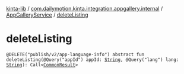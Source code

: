[kinta-lib](../../index.md) / [com.dailymotion.kinta.integration.appgallery.internal](../index.md) / [AppGalleryService](index.md) / [deleteListing](./delete-listing.md)

# deleteListing

`@DELETE("publish/v2/app-language-info") abstract fun deleteListing(@Query("appId") appId: `[`String`](https://kotlinlang.org/api/latest/jvm/stdlib/kotlin/-string/index.html)`, @Query("lang") lang: `[`String`](https://kotlinlang.org/api/latest/jvm/stdlib/kotlin/-string/index.html)`): Call<`[`CommonResult`](../-common-result/index.md)`>`